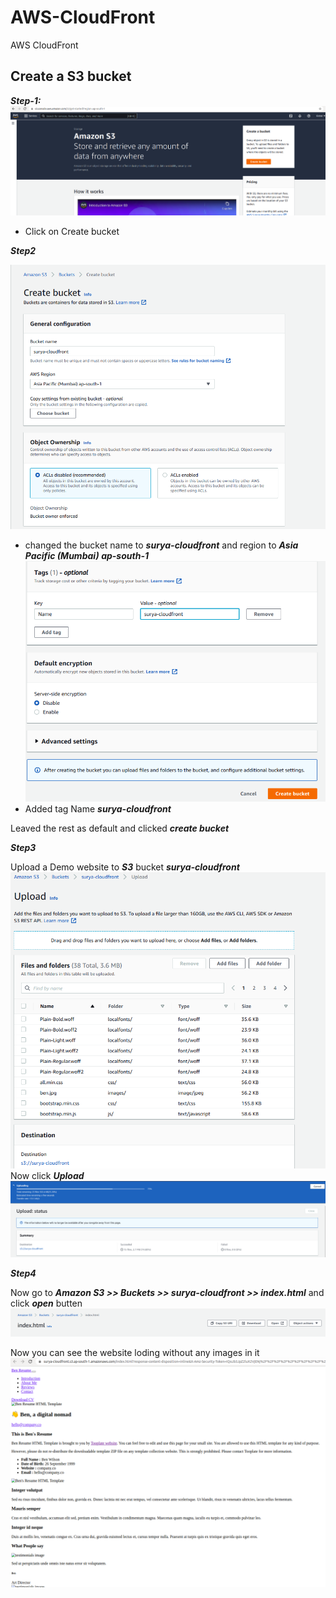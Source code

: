 # AWS-CloudFront
AWS CloudFront

## Create a S3 bucket

***Step-1:***
![alt text](https://github.com/SuryakiranSubramaniam/AWS-CloudFront/blob/main/image/1.png)

- Click on Create bucket 

***Step2***

![alt text](https://github.com/SuryakiranSubramaniam/AWS-CloudFront/blob/main/image/2.png)
- changed the bucket name to ***surya-cloudfront*** and region to ***Asia Pacific (Mumbai) ap-south-1***
![alt text](https://github.com/SuryakiranSubramaniam/AWS-CloudFront/blob/main/image/3.png)
- Added tag Name ***surya-cloudfront***

Leaved the rest as default and clicked ***create bucket***

***Step3***

Upload a Demo website to ***S3*** bucket ***surya-cloudfront*** 
![alt text](https://github.com/SuryakiranSubramaniam/AWS-CloudFront/blob/main/image/4.png)
Now click ***Upload***
![alt text](https://github.com/SuryakiranSubramaniam/AWS-CloudFront/blob/main/image/5.png)

***Step4***

Now go to ***Amazon S3 >> Buckets >> surya-cloudfront >> index.html*** and click ***open*** butten
![alt text](https://github.com/SuryakiranSubramaniam/AWS-CloudFront/blob/main/image/6.png)

Now you can see the website loding without any images in it
![alt text](https://github.com/SuryakiranSubramaniam/AWS-CloudFront/blob/main/image/7.png)
